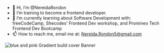 - 👋 Hi, I’m @NereidaRondon
- 👀 I’m training to become a frontend developer.
- 🌼 I’m currently learning about Software Development with: freeCodeCamp, Shecodes' Frontend Dev workshop, and Promineo Tech Frontend Dev Bootcamp
- 📫 How to reach me, email me at: Nereida.Rondon5@gmail.com

<!---
NereidaRondon/NereidaRondon is a ✨ special ✨ repository because its `README.md` (this file) appears on your GitHub profile.
You can click the Preview link to take a look at your changes.
--->

![blue and pink Gradient build cover Banner](https://user-images.githubusercontent.com/97356401/171761956-70f37798-0786-4316-9b7c-9daffba8a411.png)
